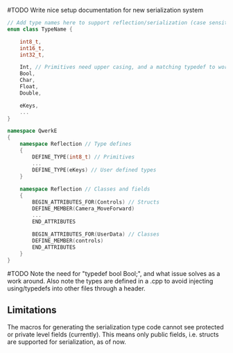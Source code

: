 #TODO Write nice setup documentation for new serialization system

```cpp title:QF_ReflectionTypes.h
// Add type names here to support reflection/serialization (case sensitive)
enum class TypeName {

	int8_t,
	int16_t,
	int32_t,

	Int, // Primitives need upper casing, and a matching typedef to work
	Bool,
	Char,
	Float,
	Double,

    eKeys,
	...
}
```

```cpp title:QF_ReflectionTypes.cpp
namespace QwerkE
{
    namespace Reflection // Type defines
    {
        DEFINE_TYPE(int8_t) // Primitives
        ...
        DEFINE_TYPE(eKeys) // User defined types
	}
	
	namespace Reflection // Classes and fields
	{
        BEGIN_ATTRIBUTES_FOR(Controls) // Structs
        DEFINE_MEMBER(Camera_MoveForward)
        ...
        END_ATTRIBUTES
		
		BEGIN_ATTRIBUTES_FOR(UserData) // Classes
		DEFINE_MEMBER(controls)
		END_ATTRIBUTES
	}
}
```

#TODO Note the need for "typedef bool Bool;", and what issue solves as a work around. Also note the types are defined in a .cpp to avoid injecting using/typedefs into other files through a header.
## Limitations
The macros for generating the serialization type code cannot see protected or private level fields (currently). This means only public fields, i.e. structs are supported for serialization, as of now.